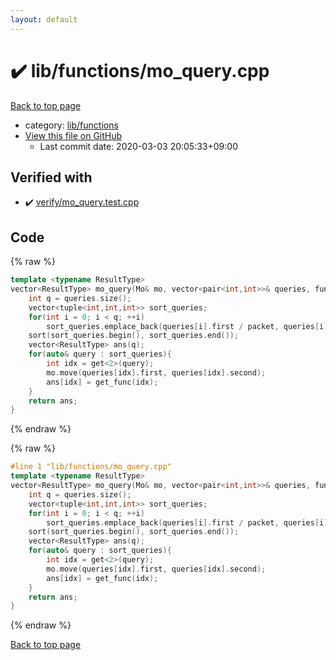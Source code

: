 ```yaml
---
layout: default
---
```


<!-- mathjax config similar to math.stackexchange -->
<script type="text/javascript" async
  src="https://cdnjs.cloudflare.com/ajax/libs/mathjax/2.7.5/MathJax.js?config=TeX-MML-AM_CHTML">
</script>
<script type="text/x-mathjax-config">
  MathJax.Hub.Config({
    TeX: { equationNumbers: { autoNumber: "AMS" }},
    tex2jax: {
      inlineMath: [ ['$','$'] ],
      processEscapes: true
    },
    "HTML-CSS": { matchFontHeight: false },
    displayAlign: "left",
    displayIndent: "2em"
  });
</script>

<script type="text/javascript" src="https://cdnjs.cloudflare.com/ajax/libs/jquery/3.4.1/jquery.min.js"></script>
<script src="https://cdn.jsdelivr.net/npm/jquery-balloon-js@1.1.2/jquery.balloon.min.js" integrity="sha256-ZEYs9VrgAeNuPvs15E39OsyOJaIkXEEt10fzxJ20+2I=" crossorigin="anonymous"></script>
<script type="text/javascript" src="../../../assets/js/copy-button.js"></script>
<link rel="stylesheet" href="../../../assets/css/copy-button.css" />


# :heavy_check_mark: lib/functions/mo_query.cpp

<a href="../../../index.html">Back to top page</a>

* category: <a href="../../../index.html#abc4d0f7246596dc1cbcc6b77896a2fc">lib/functions</a>
* <a href="{{ site.github.repository_url }}/blob/master/lib/functions/mo_query.cpp">View this file on GitHub</a>
    - Last commit date: 2020-03-03 20:05:33+09:00




## Verified with

* :heavy_check_mark: <a href="../../../verify/verify/mo_query.test.cpp.html">verify/mo_query.test.cpp</a>


## Code

<a id="unbundled"></a>
{% raw %}
```cpp
template <typename ResultType>
vector<ResultType> mo_query(Mo& mo, vector<pair<int,int>>& queries, function<ResultType(int)> get_func, int packet=512){
    int q = queries.size();
    vector<tuple<int,int,int>> sort_queries;
    for(int i = 0; i < q; ++i)
        sort_queries.emplace_back(queries[i].first / packet, queries[i].second, i);
    sort(sort_queries.begin(), sort_queries.end());
    vector<ResultType> ans(q);
    for(auto& query : sort_queries){
        int idx = get<2>(query);
        mo.move(queries[idx].first, queries[idx].second);
        ans[idx] = get_func(idx);
    }
    return ans;
}


```
{% endraw %}

<a id="bundled"></a>
{% raw %}
```cpp
#line 1 "lib/functions/mo_query.cpp"
template <typename ResultType>
vector<ResultType> mo_query(Mo& mo, vector<pair<int,int>>& queries, function<ResultType(int)> get_func, int packet=512){
    int q = queries.size();
    vector<tuple<int,int,int>> sort_queries;
    for(int i = 0; i < q; ++i)
        sort_queries.emplace_back(queries[i].first / packet, queries[i].second, i);
    sort(sort_queries.begin(), sort_queries.end());
    vector<ResultType> ans(q);
    for(auto& query : sort_queries){
        int idx = get<2>(query);
        mo.move(queries[idx].first, queries[idx].second);
        ans[idx] = get_func(idx);
    }
    return ans;
}


```
{% endraw %}

<a href="../../../index.html">Back to top page</a>


